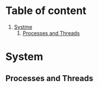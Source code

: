 # Table of content
1. [Systme](#System)
   1. [Processes and Threads](#process-and-threads)
   
# System
## Processes and Threads

